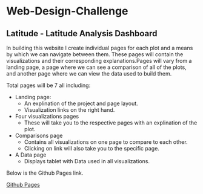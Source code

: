 # Web-Design-Challenge

## Latitude - Latitude Analysis Dashboard

In building this website I create individual pages for each plot and a means by which we can navigate between them. These pages will contain the visualizations and their corresponding explanations.Pages will vary from a landing page, a page where we can see a comparison of all of the plots, and another page where we can view the data used to build them.

Total pages will be 7 all including:

* Landing page:
  * An explination of the project and page layout.
  * Visualization links on the right hand.
* Four visualizations pages
  * These will take you to the respective pages with an explination of the plot.
* Comparisons page
  * Contains all visualizations on one page to compare to each other.
  * Clicking on link will also take you to the specific page.
* A Data page
  * Displays tablet with Data used in all visualizations.

Below is the Github Pages link.

[Github Pages](https://mvillarreal88.github.io/Web-Design-Challenge/)
